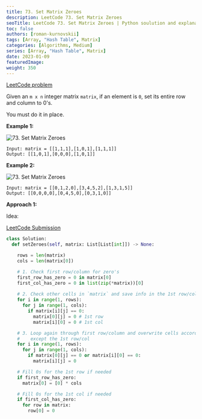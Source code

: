 ```yaml
---
title: 73. Set Matrix Zeroes
description: LeetCode 73. Set Matrix Zeroes
seoTitle: LeetCode 73. Set Matrix Zeroes | Python soulution and explanation
toc: false
authors: [roman-kurnovskii]
tags: [Array, "Hash Table", Matrix]
categories: [Algorithms, Medium]
series: [Array, "Hash Table", Matrix]
date: 2023-01-09
featuredImage:
weight: 350
---
```


[LeetCode problem](https://leetcode.com/problems/set-matrix-zeroes/description/)

Given an `m x n` integer matrix `matrix`, if an element is `0`, set its entire row and column to 0's.

You must do it in place.

**Example 1:**

![73. Set Matrix Zeroes](https://assets.leetcode.com/uploads/2020/08/17/mat1.jpg)

    Input: matrix = [[1,1,1],[1,0,1],[1,1,1]]
    Output: [[1,0,1],[0,0,0],[1,0,1]]

**Example 2:**

![73. Set Matrix Zeroes](https://assets.leetcode.com/uploads/2020/08/17/mat2.jpg)

    Input: matrix = [[0,1,2,0],[3,4,5,2],[1,3,1,5]]
    Output: [[0,0,0,0],[0,4,5,0],[0,3,1,0]]

**Approach 1:**

Idea:




[LeetCode Submission](https://leetcode.com/problems/set-matrix-zeroes/submissions/885540169/)

```python
class Solution:
  def setZeroes(self, matrix: List[List[int]]) -> None:

    rows = len(matrix)
    cols = len(matrix[0])

    # 1. Check first row/column for zero's
    first_row_has_zero = 0 in matrix[0]
    first_col_has_zero = 0 in list(zip(*matrix))[0]
    
    # 2. Check other cells in `matrix` and save info in the 1st row/col if cell has zero's
    for i in range(1, rows):
      for j in range(1, cols):
        if matrix[i][j] == 0:
          matrix[0][j] = 0 # 1st row
          matrix[i][0] = 0 # 1st col

    # 3. Loop again through first row/column and overwrite cells according to the data from 1st row/column
    #    except the 1st row/col
    for i in range(1, rows):
      for j in range(1, cols):
        if matrix[0][j] == 0 or matrix[i][0] == 0:
          matrix[i][j] = 0

    # Fill 0s for the 1st row if needed
    if first_row_has_zero:
      matrix[0] = [0] * cols

    # Fill 0s for the 1st col if needed
    if first_col_has_zero:
      for row in matrix:
        row[0] = 0
```
